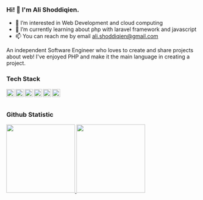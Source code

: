 ### Hi! 👋 I'm Ali Shoddiqien.

- 👀 I’m interested in Web Development and cloud computing
- 🌱 I’m currently learning about php with laravel framework and javascript
- 📫 You can reach me by email ali.shoddiqien@gmail.com

An independent Software Engineer who loves to create and share projects about web! I've enjoyed PHP and make it the main language in creating a project.

### Tech Stack
  <a href="#"><img align="left" alt="PHP" title="PHP" width="21px" src="https://upload.wikimedia.org/wikipedia/commons/2/27/PHP-logo.svg" /></a>
  <a href="#"><img align="left" alt="Laravel" title="Laravel" width="21px" src="https://upload.wikimedia.org/wikipedia/commons/9/9a/Laravel.svg" /></a>
  <a href="#"><img align="left" alt="JavaScript" title="JavaScript" width="21px" src="https://upload.wikimedia.org/wikipedia/commons/9/99/Unofficial_JavaScript_logo_2.svg" /></a>
  <a href="#"><img align="left" alt="TypeScript" title="TypeScript" width="21px" src="https://seeklogo.com/images/N/nodejs-logo-FBE122E377-seeklogo.com.png" /></a>
  <a href="#"><img align="left" alt="NodeJS" title="NodeJS" width="21px" src="https://upload.wikimedia.org/wikipedia/commons/thumb/4/4c/Typescript_logo_2020.svg/512px-Typescript_logo_2020.svg.png" /></a>
  <a href="#"><img align="left" alt="ReactJS" title="ReactJS" width="21px" src="https://upload.wikimedia.org/wikipedia/commons/thumb/a/a7/React-icon.svg/512px-React-icon.svg.png" /></a>
  <br>
  <br>
  
### Github Statistic
<p align="left">
<a href="https://github.com/odik91">
  <img height="180em" src="https://github-readme-stats-eight-theta.vercel.app/api?username=odik91&show_icons=true&theme=algolia&include_all_commits=true&count_private=true"/>
  <img height="180em" src="https://github-readme-stats-eight-theta.vercel.app/api/top-langs/?username=odik91&layout=compact&langs_count=8&theme=algolia"/>
</a>
</p>

<!---
odik91/odik91 is a ✨ special ✨ repository because its `README.md` (this file) appears on your GitHub profile.
You can click the Preview link to take a look at your changes.
--->
